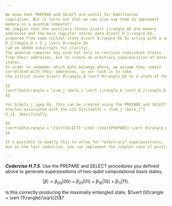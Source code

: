 ```yaml
---

We know that PREPARE and SELECT are useful for Hamiltonian
simulation. But it turns out that we can also use them to implement
memory on a quantum computer!
We imagine that the auxiliary states $\vert j\rangle_A$ are memory
addresses and the main register stores data $\vert D_j\rangle_D$,
prepared from some initial state $\vert 0\rangle_D$ by acting with a unitary, $\vert
D_j\rangle_D = U_j \vert 0\rangle_D$
(we've added subscripts for clarity).
The quantum computer may wish not only to retrieve individual states
from their addresses, but to create an arbitrary superposition of data
states.
In order to remember which data belongs where, we assume they remain
correlated with their addresses, so our task is to take
the initial state $\vert 0\rangle_A \vert 0\rangle_D$ to a state of the form

$$
\vert\beta\rangle = \sum_j \beta_j \vert j\rangle_A \vert D_j\rangle_D.
$$

For $\beta_j \geq 0$, this can be created using the PREPARE and SELECT
oracles associated with the LCU $\tilde{U} = \sum_j \beta_j^2
U_j$. Specifically,

$$
\vert\beta\rangle = \text{SELECT} \cdot \text{PREPARE} \vert 0\rangle_A \vert 0\rangle_D.
$$

It's possible to modify this to allow for *arbitrary* superpositions,
but in the last codercise, you can implement the simpler case of positive coefficients.

---
```


***Codercise H.7.3.*** Use the PREPARE and SELECT procedures you
   defined above to generate superpositions of two-qubit
   computational basis states,

$$
\vert\beta\rangle = \beta_{00}\vert 00\rangle + \beta_{01}\vert
01\rangle+\beta_{10}\vert 10\rangle + \beta_{11}\vert 11\rangle.
$$

Is this correctly producing the maximally entangled state, $(\vert
00\rangle + \vert 11\rangle)/\sqrt{2}$?
